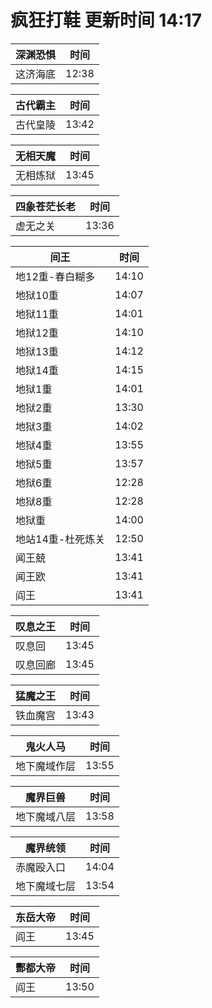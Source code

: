 # 疯狂打鞋 更新时间 14:17

| 深渊恐惧   | 时间    |
|--------|-------|
| 这济海底 | 12:38 |

| 古代霸主   | 时间    |
|--------|-------|
| 古代皇陵 | 13:42 |

| 无相天魔   | 时间    |
|--------|-------|
| 无相炼狱 | 13:45 |

| 四象苍茫长老   | 时间    |
|--------|-------|
| 虚无之关 | 13:36 |

| 间王   | 时间    |
|--------|-------|
| 地12重-春白糊多 | 14:10 |
| 地狱10重 | 14:07 |
| 地狱11重 | 14:01 |
| 地狱12重 | 14:10 |
| 地狱13重 | 14:12 |
| 地狱14重 | 14:15 |
| 地狱1重 | 14:01 |
| 地狱2重 | 13:30 |
| 地狱3重 | 14:02 |
| 地狱4重 | 13:55 |
| 地狱5重 | 13:57 |
| 地狱6重 | 12:28 |
| 地狱8重 | 12:28 |
| 地狱重 | 14:00 |
| 地站14重-杜死炼关 | 12:50 |
| 闻王兢 | 13:41 |
| 闻王欧 | 13:41 |
| 阎王 | 13:41 |

| 叹息之王   | 时间    |
|--------|-------|
| 叹息回 | 13:45 |
| 叹息回廊 | 13:45 |

| 猛魔之王   | 时间    |
|--------|-------|
| 铁血魔宫 | 13:43 |

| 鬼火人马   | 时间    |
|--------|-------|
| 地下魔域作层 | 13:55 |

| 魔界巨兽   | 时间    |
|--------|-------|
| 地下魔域八层 | 13:58 |

| 魔界统领   | 时间    |
|--------|-------|
| 赤魔殴入口 | 14:04 |
| 地下魔域七层 | 13:54 |

| 东岳大帝   | 时间    |
|--------|-------|
| 阎王 | 13:45 |

| 酆都大帝   | 时间    |
|--------|-------|
| 阎王 | 13:50 |